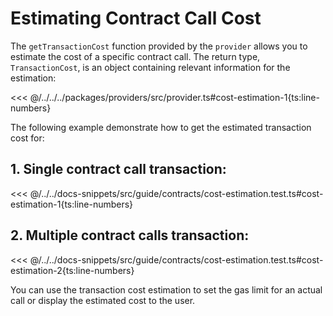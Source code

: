 # Estimating Contract Call Cost

The `getTransactionCost` function provided by the `provider` allows you to estimate the cost of a specific contract call. The return type, `TransactionCost`, is an object containing relevant information for the estimation:

<<< @/../../../packages/providers/src/provider.ts#cost-estimation-1{ts:line-numbers}

The following example demonstrate how to get the estimated transaction cost for:

## 1. Single contract call transaction:

<<< @/../../docs-snippets/src/guide/contracts/cost-estimation.test.ts#cost-estimation-1{ts:line-numbers}

## 2. Multiple contract calls transaction:

<<< @/../../docs-snippets/src/guide/contracts/cost-estimation.test.ts#cost-estimation-2{ts:line-numbers}

You can use the transaction cost estimation to set the gas limit for an actual call or display the estimated cost to the user.
